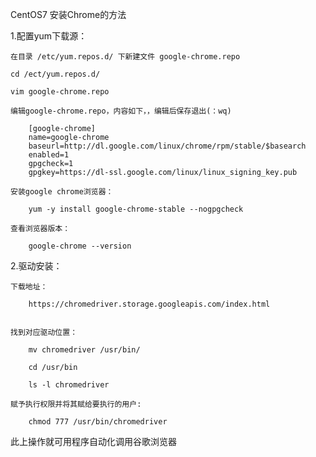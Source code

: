 CentOS7 安装Chrome的方法

1.配置yum下载源：
    
    在目录 /etc/yum.repos.d/ 下新建文件 google-chrome.repo

    cd /ect/yum.repos.d/

    vim google-chrome.repo

    编辑google-chrome.repo，内容如下，，编辑后保存退出(：wq)

        [google-chrome]
        name=google-chrome
        baseurl=http://dl.google.com/linux/chrome/rpm/stable/$basearch
        enabled=1
        gpgcheck=1
        gpgkey=https://dl-ssl.google.com/linux/linux_signing_key.pub

    安装google chrome浏览器：

        yum -y install google-chrome-stable --nogpgcheck

    查看浏览器版本：

        google-chrome --version

2.驱动安装：
    
    下载地址：

        https://chromedriver.storage.googleapis.com/index.html


    找到对应驱动位置：

        mv chromedriver /usr/bin/

        cd /usr/bin

        ls -l chromedriver

    赋予执行权限并将其赋给要执行的用户:
        
        chmod 777 /usr/bin/chromedriver

此上操作就可用程序自动化调用谷歌浏览器
